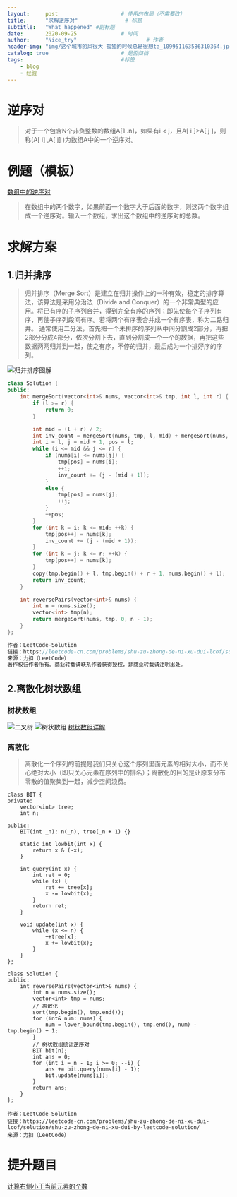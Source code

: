 ```yaml
---
layout:     post                    # 使用的布局（不需要改）
title:      "求解逆序对"               # 标题 
subtitle:   "What happened" #副标题
date:       2020-09-25              # 时间
author:     "Nice_try"                      # 作者
header-img: "img/这个城市的风很大 孤独的时候总是很想ta_109951163586310364.jpg"    #这篇文章标题背景图片
catalog: true                       # 是否归档
tags:                               #标签
    - blog
    - 经验
---
```


# 逆序对
>对于一个包含N个非负整数的数组A[1..n]，如果有i < j，且A[ i ]>A[ j ]，则称(A[ i] ,A[ j] )为数组A中的一个逆序对。

# 例题（模板）
[数组中的逆序对](https://leetcode-cn.com/problems/shu-zu-zhong-de-ni-xu-dui-lcof/)
>在数组中的两个数字，如果前面一个数字大于后面的数字，则这两个数字组成一个逆序对。输入一个数组，求出这个数组中的逆序对的总数。
# 求解方案
## 1.归并排序
>归并排序（Merge Sort）是建立在归并操作上的一种有效，稳定的排序算法，该算法是采用分治法（Divide and Conquer）的一个非常典型的应用。将已有序的子序列合并，得到完全有序的序列；即先使每个子序列有序，再使子序列段间有序。若将两个有序表合并成一个有序表，称为二路归并。
>通常使用二分法，首先把一个未排序的序列从中间分割成2部分，再把2部分分成4部分，依次分割下去，直到分割成一个一个的数据，再把这些数据两两归并到一起，使之有序，不停的归并，最后成为一个排好序的序列。

![归并排序图解](https://img-blog.csdnimg.cn/img_convert/a5986c848daeb8a690ff9ac9059f7be4.png)
```cpp
class Solution {
public:
    int mergeSort(vector<int>& nums, vector<int>& tmp, int l, int r) {
        if (l >= r) {
            return 0;
        }

        int mid = (l + r) / 2;
        int inv_count = mergeSort(nums, tmp, l, mid) + mergeSort(nums, tmp, mid + 1, r);
        int i = l, j = mid + 1, pos = l;
        while (i <= mid && j <= r) {
            if (nums[i] <= nums[j]) {
                tmp[pos] = nums[i];
                ++i;
                inv_count += (j - (mid + 1));
            }
            else {
                tmp[pos] = nums[j];
                ++j;
            }
            ++pos;
        }
        for (int k = i; k <= mid; ++k) {
            tmp[pos++] = nums[k];
            inv_count += (j - (mid + 1));
        }
        for (int k = j; k <= r; ++k) {
            tmp[pos++] = nums[k];
        }
        copy(tmp.begin() + l, tmp.begin() + r + 1, nums.begin() + l);
        return inv_count;
    }

    int reversePairs(vector<int>& nums) {
        int n = nums.size();
        vector<int> tmp(n);
        return mergeSort(nums, tmp, 0, n - 1);
    }
};

作者：LeetCode-Solution
链接：https://leetcode-cn.com/problems/shu-zu-zhong-de-ni-xu-dui-lcof/solution/shu-zu-zhong-de-ni-xu-dui-by-leetcode-solution/
来源：力扣（LeetCode）
著作权归作者所有。商业转载请联系作者获得授权，非商业转载请注明出处。

```
## 2.离散化树状数组
### 树状数组
![二叉树](https://img-blog.csdnimg.cn/img_convert/ce5dad13f549f280c72264e37c5bd898.png)
![树状数组](https://img-blog.csdnimg.cn/img_convert/49db648c9802aaeccd09df0895f3c8ae.png)
[树状数组详解](https://www.cnblogs.com/xenny/p/9739600.html)
### 离散化
>离散化一个序列的前提是我们只关心这个序列里面元素的相对大小，而不关心绝对大小（即只关心元素在序列中的排名）；离散化的目的是让原来分布零散的值聚集到一起，减少空间浪费。

```
class BIT {
private:
    vector<int> tree;
    int n;

public:
    BIT(int _n): n(_n), tree(_n + 1) {}

    static int lowbit(int x) {
        return x & (-x);
    }

    int query(int x) {
        int ret = 0;
        while (x) {
            ret += tree[x];
            x -= lowbit(x);
        }
        return ret;
    }

    void update(int x) {
        while (x <= n) {
            ++tree[x];
            x += lowbit(x);
        }
    }
};

class Solution {
public:
    int reversePairs(vector<int>& nums) {
        int n = nums.size();
        vector<int> tmp = nums;
        // 离散化
        sort(tmp.begin(), tmp.end());
        for (int& num: nums) {
            num = lower_bound(tmp.begin(), tmp.end(), num) - tmp.begin() + 1;
        }
        // 树状数组统计逆序对
        BIT bit(n);
        int ans = 0;
        for (int i = n - 1; i >= 0; --i) {
            ans += bit.query(nums[i] - 1);
            bit.update(nums[i]);
        }
        return ans;
    }
};

作者：LeetCode-Solution
链接：https://leetcode-cn.com/problems/shu-zu-zhong-de-ni-xu-dui-lcof/solution/shu-zu-zhong-de-ni-xu-dui-by-leetcode-solution/
来源：力扣（LeetCode）
```
# 提升题目
[计算右侧小于当前元素的个数](https://leetcode-cn.com/problems/count-of-smaller-numbers-after-self/)
